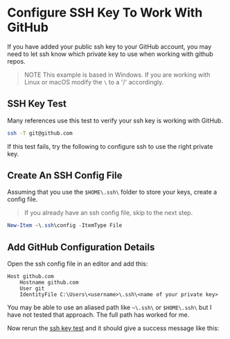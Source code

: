 # Configure SSH Key To Work With GitHub

If you have added your public ssh key to your GitHub account, you may need to let ssh know which private key to use when working with github repos.

> NOTE
> This example is based in Windows.
> If you are working with Linux or macOS modify the `\` to a '/' accordingly.
>

## SSH Key Test

Many references use this test to verify your ssh key is working with GitHub.

```bash
ssh -T git@github.com
```

If this test fails, try the following to configure ssh to use the right private key.

## Create An SSH Config File

Assuming that you use the `$HOME\.ssh\` folder to store your keys, create a config file.

> If you already have an ssh config file, skip to the next step.

```powershell
New-Item ~\.ssh\config -ItemType File
```

## Add GitHub Configuration Details

Open the ssh config file in an editor and add this:

```text
Host github.com
    Hostname github.com
    User git
    IdentityFile C:\Users\<username>\.ssh\<name of your private key>
```

You may be able to use an aliased path like `~\.ssh\` or `$HOME\.ssh\` but I have not tested that approach. 
The full path has worked for me.

Now rerun the [ssh key test](#ssh-key-test) and it should give a success message like this:

```text

```